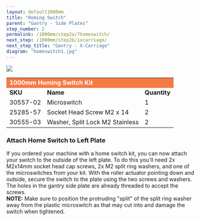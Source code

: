 ```yaml
---
layout: default1000mm
title: "Homing Switch"
parent: "Gantry - Side Plates"
step_number: 2
permalink: /1000mm/step2a/7homeswitch/
next_step: /1000mm/step2b/1xcarriage/
next_step_title: "Gantry - X-Carriage"
diagram: "homeswitch1.jpg"
---
```

<img src="../../step2/photo/jpfs_DSC2616.jpg">

<table>
  <tr>
    <td style="color:#fff;background: #F47B44" colspan="3">
      <b>1000mm Homing Switch Kit</b>
    </td>
  </tr>
  <tr>
    <td>
      <b>SKU</b>
    </td>
    <td>
      <b>Name</b>
    </td>
    <td>
      <b>Quantity</b>
    </td>
  </tr>
  <tr>
    <td>
      30557-02
    </td>
    <td>
      Microswitch
    </td>
    <td>
      1
    </td>
  </tr>
  <tr>
    <td>
      25285-57
    </td>
    <td>
      Socket Head Screw M2 x 14
    </td>
    <td>
      2
    </td>
  </tr>
  <tr>
    <td>
      30555-03
    </td>
    <td>
      Washer, Split Lock M2 Stainless
    </td>
    <td>
      2
    </td>
  </tr>
</table>


<h3>Attach Home Switch to Left Plate</h3>
If you ordered your machine with a home switch kit, you can now attach your switch to the outside of the left plate. To do this you'll need 2x M2x14mm socket head cap screws, 2x M2 split ring washers, and one of the microswitches from your kit. With the roller actuator pointing down and outside, secure the switch to the plate using the two screws and washers. The holes in the gantry side plate are already threaded to accept the screws.

<div class="note"><strong>NOTE:</strong> Make sure to position the protruding "split" of the split ring washer away from the plastic microswitch as that may cut into and damage the switch when tightened.</div>

